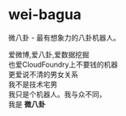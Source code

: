 wei-bagua
=========

微八卦 - 最有想象力的八卦机器人。


爱微博,爱八卦,爱数据挖掘    
也爱CloudFoundry上不要钱的机器  
更爱说不清的男女关系  
我不是技术宅男   
我只是个机器人。我与众不同，  
我是 **微八卦**   
